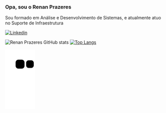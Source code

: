 ### Opa, sou o Renan Prazeres

Sou formado em Análise e Desenvolvimento de Sistemas, e atualmente atuo no Suporte de Infraestrutura

[![Linkedin](https://img.shields.io/badge/LinkedIn-0077B5?style=for-the-badge&logo=linkedin&logoColor=white)](https://www.linkedin.com/in/renan-prazeres-474b81207/)

![Renan Prazeres GitHub stats](https://github-readme-stats.vercel.app/api?username=RenanPrazeresJunkes&show_icons=true&theme=radical)
[![Top Langs](https://github-readme-stats.vercel.app/api/top-langs/?username=RenanPrazeresJunkes&layout=compact&theme=radical)]()

 ![Snake animation](https://github.com/RenanPrazeresJunkes/RenanPrazeresJunkes/blob/output/github-contribution-grid-snake.svg)
